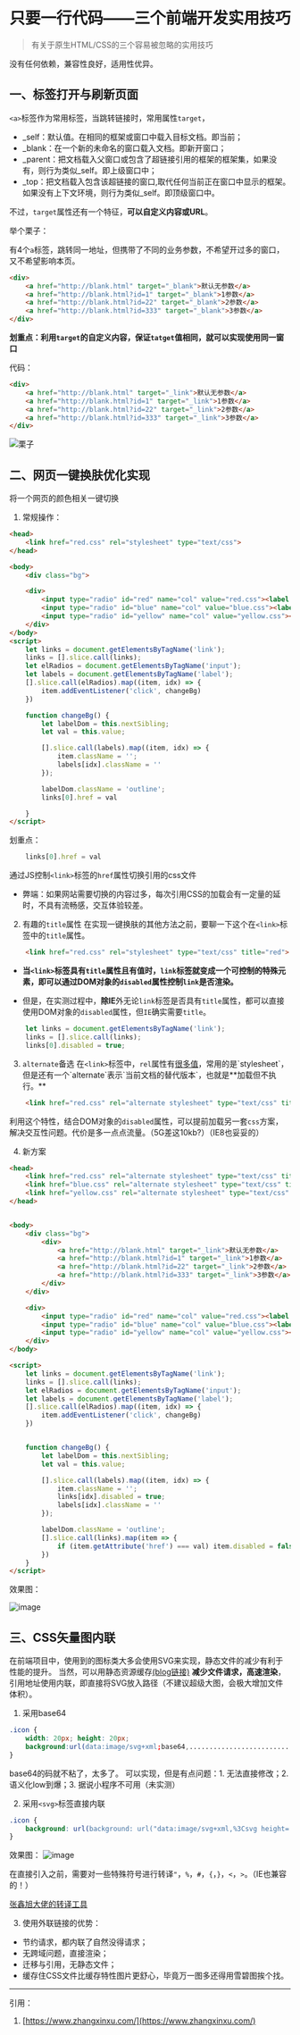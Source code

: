 # 只要一行代码——三个前端开发实用技巧

>有关于原生HTML/CSS的三个容易被忽略的实用技巧



没有任何依赖，兼容性良好，适用性优异。



## 一、<a>标签打开与刷新页面

`<a>`标签作为常用标签，当跳转链接时，常用属性`target`，

- _self：默认值。在相同的框架或窗口中载入目标文档。即当前；
- _blank：在一个新的未命名的窗口载入文档。即新开窗口；
- _parent：把文档载入父窗口或包含了超链接引用的框架的框架集，如果没有，则行为类似_self。即上级窗口中；
- _top：把文档载入包含该超链接的窗口,取代任何当前正在窗口中显示的框架。如果没有上下文环境，则行为类似_self。即顶级窗口中。



不过，`target`属性还有一个特征，**可以自定义内容或URL**。



举个栗子：

有4个`a`标签，跳转同一地址，但携带了不同的业务参数，不希望开过多的窗口，又不希望影响本页。

```html
<div>
    <a href="http://blank.html" target="_blank">默认无参数</a>
    <a href="http://blank.html?id=1" target="_blank">1参数</a>
    <a href="http://blank.html?id=22" target="_blank">2参数</a>
    <a href="http://blank.html?id=333" target="_blank">3参数</a>
</div>
```
**划重点：利用`target`的自定义内容，保证`tatget`值相同，就可以实现使用同一窗口**



代码：
```html
<div>
    <a href="http://blank.html" target="_link">默认无参数</a>
    <a href="http://blank.html?id=1" target="_link">1参数</a>
    <a href="http://blank.html?id=22" target="_link">2参数</a>
    <a href="http://blank.html?id=333" target="_link">3参数</a>
</div>
```



![栗子](https://upload-images.jianshu.io/upload_images/4128599-3536af6a5957159b.gif?imageMogr2/auto-orient/strip)



## 二、网页一键换肤优化实现

将一个网页的颜色相关一键切换



1. 常规操作：
```html
<head>
    <link href="red.css" rel="stylesheet" type="text/css">
</head>

<body>
    <div class="bg">

    <div>
        <input type="radio" id="red" name="col" value="red.css"><label for="red" style="background-color: red"></label>
        <input type="radio" id="blue" name="col" value="blue.css"><label for="blue" style="background-color: blue"></label>
        <input type="radio" id="yellow" name="col" value="yellow.css"><label for="yellow" style="background-color: yellow"></label>
    </div>
</body>
<script>
    let links = document.getElementsByTagName('link');
    links = [].slice.call(links);
    let elRadios = document.getElementsByTagName('input');
    let labels = document.getElementsByTagName('label');
    [].slice.call(elRadios).map((item, idx) => {
    	item.addEventListener('click', changeBg)
    })

    function changeBg() {
	    let labelDom = this.nextSibling;
	    let val = this.value;

    	[].slice.call(labels).map((item, idx) => {
    		item.className = '';
	        labels[idx].className = ''
	    });

	    labelDom.className = 'outline';
	    links[0].href = val

    }
</script>

```

划重点：
```javascript
    links[0].href = val
```


通过JS控制`<link>`标签的`href`属性切换引用的css文件

- 弊端：如果网站需要切换的内容过多，每次引用CSS的加载会有一定量的延时，不具有流畅感，交互体验较差。



2. 有趣的`title`属性
    在实现一键换肤的其他方法之前，要聊一下这个在`<link>`标签中的`title`属性。
```html
    <link href="red.css" rel="stylesheet" type="text/css" title="red">
```
- **当`<link>`标签具有`title`属性且有值时，`link`标签就变成一个可控制的特殊元素，即可以通过DOM对象的`disabled`属性控制`link`是否渲染。**

- 但是，在实测过程中，**除IE**外无论`link`标签是否具有`title`属性，都可以直接使用DOM对象的`disabled`属性，但`IE`确实需要`title`。

```javascript
    let links = document.getElementsByTagName('link');
    links = [].slice.call(links);
    links[0].disabled = true;
```

3. `alternate`备选
    在`<link>`标签中，`rel`属性有[很多值]([https://www.w3school.com.cn/tags/att_link_rel.asp](https://www.w3school.com.cn/tags/att_link_rel.asp))，常用的是`stylesheet`，但是还有一个`alternate`表示`当前文档的替代版本`，也就是**加载但不执行。**
```html
    <link href="red.css" rel="alternate stylesheet" type="text/css" title="红色">
```
利用这个特性，结合DOM对象的`disabled`属性，可以提前加载另一套`css`方案，解决交互性问题。代价是多一点点流量。（5G差这10kb?）（IE8也妥妥的）

4. 新方案
```html
<head>
    <link href="red.css" rel="alternate stylesheet" type="text/css" title="红色">
    <link href="blue.css" rel="alternate stylesheet" type="text/css" title="蓝色">
    <link href="yellow.css" rel="alternate stylesheet" type="text/css" title="黄色">
</head>


<body>
    <div class="bg">
        <div>
            <a href="http://blank.html" target="_link">默认无参数</a>
            <a href="http://blank.html?id=1" target="_link">1参数</a>
            <a href="http://blank.html?id=22" target="_link">2参数</a>
            <a href="http://blank.html?id=333" target="_link">3参数</a>
        </div>
    </div>

    <div>
        <input type="radio" id="red" name="col" value="red.css"><label for="red" style="background-color: red"></label>
        <input type="radio" id="blue" name="col" value="blue.css"><label for="blue" style="background-color: blue"></label>
        <input type="radio" id="yellow" name="col" value="yellow.css"><label for="yellow" style="background-color: yellow"></label>
    </div>
</body>

<script>
    let links = document.getElementsByTagName('link');
    links = [].slice.call(links);
    let elRadios = document.getElementsByTagName('input');
    let labels = document.getElementsByTagName('label');
    [].slice.call(elRadios).map((item, idx) => {
    	item.addEventListener('click', changeBg)
    })


    function changeBg() {
	    let labelDom = this.nextSibling;
	    let val = this.value;

    	[].slice.call(labels).map((item, idx) => {
    		item.className = '';
		    links[idx].disabled = true;
	        labels[idx].className = ''
	    });

	    labelDom.className = 'outline';
	    [].slice.call(links).map(item => {
	    	if (item.getAttribute('href') === val) item.disabled = false;
        })
    }
</script>
```
效果图：

![image](https://upload-images.jianshu.io/upload_images/4128599-2d636cd4f3a1ee04.gif?imageMogr2/auto-orient/strip)


## 三、CSS矢量图内联

在前端项目中，使用到的图标类大多会使用SVG来实现，静态文件的减少有利于性能的提升。
当然，可以用静态资源缓存[(blog链接)]([http://www.bingshangroup.com/blog2/action1/%E7%BD%91%E7%BB%9C/%E9%9D%99%E6%80%81%E8%B5%84%E6%BA%90%E7%BC%93%E5%AD%98.html#%E5%8F%91%E9%80%81http%E8%AF%B7%E6%B1%82%E6%97%B6%EF%BC%8C%E5%8F%91%E7%94%9F%E4%BA%86%E4%BB%80%E4%B9%88](http://www.bingshangroup.com/blog2/action1/%E7%BD%91%E7%BB%9C/%E9%9D%99%E6%80%81%E8%B5%84%E6%BA%90%E7%BC%93%E5%AD%98.html#%E5%8F%91%E9%80%81http%E8%AF%B7%E6%B1%82%E6%97%B6%EF%BC%8C%E5%8F%91%E7%94%9F%E4%BA%86%E4%BB%80%E4%B9%88))
**减少文件请求，高速渲染**，引用地址使用内联，即直接将SVG放入路径（不建议超级大图，会极大增加文件体积）。

1. 采用base64
```css
.icon {
    width: 20px; height: 20px;
    background:url(data:image/svg+xml;base64,................................);
}
```
base64的码就不粘了，太多了。
可以实现，但是有点问题：1. 无法直接修改；2. 语义化low到爆；3. 据说小程序不可用（未实测）

2. 采用`<svg>`标签直接内联

```css
.icon {
    background: url(background: url("data:image/svg+xml,%3Csvg height='512pt' viewBox='0 0 512 512' width='512pt' xmlns='http://www.w3.org/2000/svg'%3E%3Cpath d='m346 275.980469h-180c-11.046875 0-20-8.953125-20-20 0-11.042969 8.953125-20 20-20h180c11.046875 0 20 8.957031 20 20 0 11.046875-8.953125 20-20 20zm20-99.980469c0-11.046875-8.953125-20-20-20h-180c-11.046875 0-20 8.953125-20 20s8.953125 20 20 20h180c11.046875 0 20-8.953125 20-20zm0 160c0-11.046875-8.953125-20-20-20h-180c-11.046875 0-20 8.953125-20 20s8.953125 20 20 20h180c11.046875 0 20-8.953125 20-20zm22.460938 139.105469c9.449218-5.722657 12.46875-18.019531 6.746093-27.46875-5.726562-9.449219-18.023437-12.46875-27.46875-6.742188-33.59375 20.347657-72.234375 31.105469-111.738281 31.105469-119.101562 0-216-96.898438-216-216s96.898438-216 216-216 216 96.898438 216 216c0 42.589844-12.664062 84.042969-36.625 119.882812-6.140625 9.183594-3.671875 21.605469 5.507812 27.742188 9.1875 6.140625 21.605469 3.671875 27.742188-5.507812 28.378906-42.441407 43.375-91.585938 43.375-142.117188 0-68.378906-26.628906-132.667969-74.980469-181.019531-48.351562-48.351563-112.640625-74.980469-181.019531-74.980469s-132.667969 26.628906-181.019531 74.980469c-48.351563 48.351562-74.980469 112.640625-74.980469 181.019531s26.628906 132.667969 74.980469 181.019531c48.351562 48.351563 112.640625 74.980469 181.019531 74.980469 46.8125 0 92.617188-12.757812 132.460938-36.894531zm0 0'/%3E%3C/svg%3E") no-repeat center;
}
```

效果图：
![image](https://upload-images.jianshu.io/upload_images/4128599-250dcb188bffef5e.jpg?imageMogr2/auto-orient/strip%7CimageView2/2/w/1240)


在直接引入之前，需要对一些特殊符号进行转译`"`，`%`，`#`，`{`，`}`，`<`，`>`。（IE也兼容的！）

[张鑫旭大佬的转译工具]([https://www.zhangxinxu.com/sp/svgo/](https://www.zhangxinxu.com/sp/svgo/)
)

3. 使用外联链接的优势：
- 节约请求，都内联了自然没得请求；
- 无跨域问题，直接渲染；
- 迁移与引用，无静态文件；
- 缓存住CSS文件比缓存特性图片更舒心，毕竟万一图多还得用雪碧图挨个找。

-------------------

引用：

1. [https://www.zhangxinxu.com/](https://www.zhangxinxu.com/)